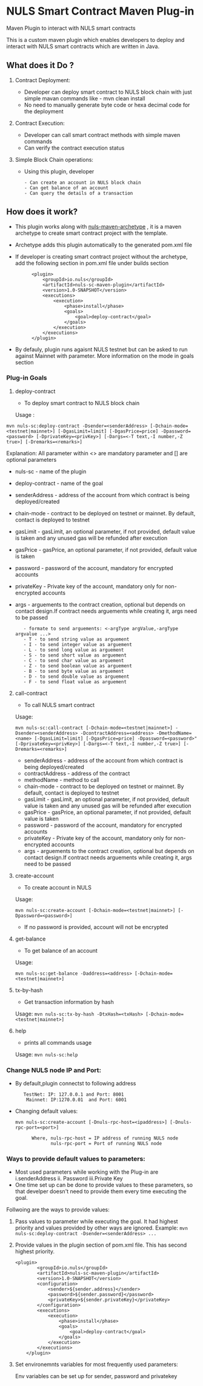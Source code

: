 # NULS Smart Contract Maven Plug-in
Maven Plugin to interact with NULS smart contracts

This is a custom maven plugin which enables developers to deploy and interact with NULS smart contracts which are written in Java.

## What does it Do ?


1. Contract Deployment:
    - Developer can deploy smart contract to NULS block chain with just simple mavan commands like - mvn clean install
    - No need to manually generate byte code or hexa decimal code for the deployment
    
2. Contract Execution:
    - Developer can call smart contract methods with simple maven commands
    - Can verify the contract execution status

3. Simple Block Chain operations:
    - Using this plugin, developer
    
          - Can create an account in NULS block chain
          - Can get balance of an account
          - Can query the details of a transaction
          
## How does it work?

- This plugin works along with [nuls-maven-archetype](https://github.com/naveen7252/nuls-maven-archetype) , it is a maven archetype to   create smart contract project with the template.
- Archetype adds this plugin automatically to the generated pom.xml file
- If developer is creating smart contract project without the archetype, add the following section in pom.xml file under builds section
  
            <plugin>
                <groupId>io.nuls</groupId>
                <artifactId>nuls-sc-maven-plugin</artifactId>
                <version>1.0-SNAPSHOT</version>
                <executions>
                    <execution>
                        <phase>install</phase>
                        <goals>
                            <goal>deploy-contract</goal>
                        </goals>
                    </execution>
                </executions>
            </plugin>
         
        
        
- By defauly, plugin runs agaisnt NULS testnet but can be asked to run against Mainnet with <mode> parameter. More information on the mode in goals section        

### Plug-in Goals

1. deploy-contract

    - To deploy smart contract to NULS block chain
    
    Usage : 
    
`mvn nuls-sc:deploy-contract -Dsender=<senderAddress> [-Dchain-mode=<testnet|mainnet>] [-DgasLimit=limit] [-DgasPrice=price] -Dpassword=<password> [-DprivateKey=<privKey>] [-Dargs=<-T text,-I number,-Z true>] [-Dremarks=<remarks>]`

  Explanation: All parameter within <> are mandatory parameter and [] are optional parameters
   
   - nuls-sc - name of the plugin
   - deploy-contract - name of the goal
   - senderAddress  - address of the account from which contract is being deployed/created
   - chain-mode - contract to be deployed on testnet or mainnet. By default, contact is deployed to testnet
   - gasLimit  - gasLimit, an optional parameter, if not provided, default value is taken and any unused gas will be refunded after execution
   - gasPrice  - gasPrice, an optional parameter, if not provided, default value is taken
   - password  - password of the account, mandatory for encrypted accounts
   - privateKey - Private key of the account, mandatory only for non-encrypted accounts
   - args  - arguements to the contract creation, optional but depends on contact design.If contract needs arguements while creating it, args need to be passed
   
            - formate to send arguements: <-argType argValue,-argType argvalue ...>
            - T - to send string value as arguement
            - I - to send integer value as arguement
            - L - to send long value as arguement
            - S - to send short value as arguement
            - C - to send char value as arguement
            - Z - to send boolean value as arguement
            - B - to send byte value as arguement
            - D - to send double value as arguement
            - F - to send float value as arguement



2. call-contract

   - To call NULS smart contract
   
   Usage: 
   
   `mvn nuls-sc:call-contract [-Dchain-mode=<testnet|mainnet>] -Dsender=<senderAddress> -DcontractAddress=<address> -DmethodName=<name> [-DgasLimit=limit] [-DgasPrice=price] -Dpassword=<password>"  [-DprivateKey=<privKey>] [-Dargs=<-T text,-I number,-Z true>] [-Dremarks=<remarks>] `
   
    - senderAddress  - address of the account from which contract is being deployed/created
    - contractAddress - address of the contract
    - methodName  - method to call
    - chain-mode - contract to be deployed on testnet or mainnet. By default, contact is deployed to testnet
    - gasLimit  - gasLimit, an optional parameter, if not provided, default value is taken and any unused gas will be refunded after execution
    - gasPrice  - gasPrice, an optional parameter, if not provided, default value is taken
    - password  - password of the account, mandatory for encrypted accounts
    - privateKey - Private key of the account, mandatory only for non-encrypted accounts
    - args  - arguements to the contract creation, optional but depends on contact design.If contract needs arguements while creating it, args need to be passed



3. create-account
  
   - To create account in NULS
   
   Usage:
   
   `mvn nuls-sc:create-account [-Dchain-mode=<testnet|mainnet>] [-Dpassword=<password>]`
   
   - If no password is provided, account will not be encrypted
   
   
   
4. get-balance

    - To get balance of an account
    
    Usage:
    
    `mvn nuls-sc:get-balance -Daddress=<address> [-Dchain-mode=<testnet|mainnet>]`
    
    
    
5. tx-by-hash

    - Get transaction information by hash
    
    Usage:
    `mvn nuls-sc:tx-by-hash -DtxHash=<txHash> [-Dchain-mode=<testnet|mainnet>]`
    
    
    
6. help

      - prints all commands usage
      
     Usage:
     `mvn nuls-sc:help`
     
    
### Change NULS node IP and Port:

 - By default,plugin connectst to following address
 
          TestNet: IP: 127.0.0.1 and Port: 8001
           Mainnet: IP:1270.0.01  and Port: 6001
                
 - Changing default values:
 
      `mvn nuls-sc:create-account [-Dnuls-rpc-host=<ipaddress>] [-Dnuls-rpc-port=<port>]`
             
             Where, nuls-rpc-host = IP address of running NULS node
                    nuls-rpc-port = Port of running NULS node
                    
 ### Ways to provide default values to parameters:
 
 - Most used parameters while working with the Plug-in are i.senderAddress  ii. Password iii.Private Key
 - One time set up can be done to provide values to these parameters, so that develper doesn't need to provide them every time executing the goal.
 
 Follwoing are the ways to provide  values:
 
 1. Pass values to parameter while executing the goal. It had highest priority and values provided by other ways are ignored.
     Example: `mvn nuls-sc:deploy-contract -Dsender=<senderAddress> ...`
     
 2. Provide values in the plugin section of pom.xml file. This has second highest priority.
        
        <plugin>
                <groupId>io.nuls</groupId>
                <artifactId>nuls-sc-maven-plugin</artifactId>
                <version>1.0-SNAPSHOT</version>
                <configuration>
                    <sender>${sender.address}</sender>
                    <password>${sender.password}</password>
                    <privateKey>${sender.privateKey}</privateKey>
                </configuration>
                <executions>
                    <execution>
                        <phase>install</phase>
                        <goals>
                            <goal>deploy-contract</goal>
                        </goals>
                    </execution>
                </executions>
            </plugin>
            
  3. Set environemnts variables for most frequently used parameters: 
  
        Env variables can be set up for sender, password and privatekey
        
    
